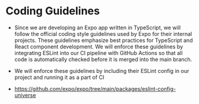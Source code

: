 # Coding Guidelines

- Since we are developing an Expo app written in TypeScript, we will follow the official coding style guidelines used by Expo for their internal projects. These guidelines emphasize best practices for TypeScript and React component development. We will enforce these guidelines by integrating ESLint into our CI pipeline with GitHub Actions so that all code is automatically checked before it is merged into the main branch.

- We will enforce these guidelines by including their ESLint config in our project and running it as a part of CI

- https://github.com/expo/expo/tree/main/packages/eslint-config-universe

